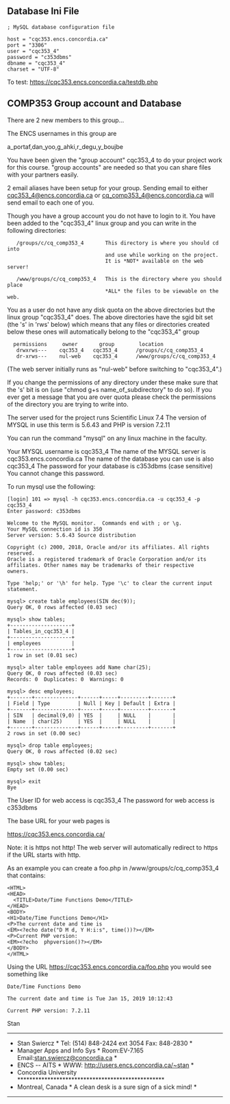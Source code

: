 ## Database Ini File

```
; MySQL database configuration file

host = "cqc353.encs.concordia.ca"
port = "3306"
user = "cqc353_4"
password = "c353dbms"
dbname = "cqc353_4"
charset = "UTF-8"
```
To test: https://cqc353.encs.concordia.ca/testdb.php

##  COMP353 Group account and Database 
There are 2 new members to this group...

The ENCS usernames in this group are

  a_portaf,dan_yoo,g_ahki,r_degu,y_boujbe

You have been given the "group account" cqc353_4 to do your project work
for this course. "group accounts" are needed so that you can share files
with your partners easily.

2 email aliases have been setup for your group. Sending email to either
cqc353_4@encs.concordia.ca or cq_comp353_4@encs.concordia.ca will send email
to each one of you.

Though you have a group account you do not have to login to it. You have
been added to the "cqc353_4" linux group and you can write in the following
directories:

```
   /groups/c/cq_comp353_4       This directory is where you should cd into
                                and use while working on the project.
                                It is *NOT* available on the web server!
								
   /www/groups/c/cq_comp353_4   This is the directory where you should place
                                *ALL* the files to be viewable on the web.
```

You as a user do not have any disk quota on the above directories but the
linux group "cqc353_4" does. The above directories have the sgid bit set
(the 's' in 'rws' below) which means that any files or directories created
below these ones will automatically belong to the "cqc353_4" group
```
  permissions     owner       group        location
   drwxrws---    cqc353_4   cqc353_4      /groups/c/cq_comp353_4
   dr-xrws---    nul-web    cqc353_4      /www/groups/c/cq_comp353_4
```
(The web server initially runs as "nul-web" before switching to "cqc353_4".)


If you change the permissions of any directory under these make sure that
the 's' bit is on (use "chmod g+s name_of_subdirectory" to do so). If you
ever get a message that you are over quota please check the permissions of
the directory you are trying to write into.

The server used for the project runs Scientific Linux 7.4
The version of MYSQL in use this term is 5.6.43 and PHP is version 7.2.11

You can run the command "mysql" on any linux machine in the faculty.

Your MYSQL username is cqc353_4
The name of the MYSQL server is cqc353.encs.concordia.ca
The name of the database you can use is also cqc353_4
The password for your database is c353dbms  (case sensitive)
You cannot change this password.


To run mysql use the following:
```
[login] 101 => mysql -h cqc353.encs.concordia.ca -u cqc353_4 -p cqc353_4
Enter password: c353dbms

Welcome to the MySQL monitor.  Commands end with ; or \g.
Your MySQL connection id is 350
Server version: 5.6.43 Source distribution

Copyright (c) 2000, 2018, Oracle and/or its affiliates. All rights reserved.
Oracle is a registered trademark of Oracle Corporation and/or its
affiliates. Other names may be trademarks of their respective
owners.

Type 'help;' or '\h' for help. Type '\c' to clear the current input statement.

mysql> create table employees(SIN dec(9));
Query OK, 0 rows affected (0.03 sec)

mysql> show tables;
+--------------------+
| Tables_in_cqc353_4 |
+--------------------+
| employees          |
+--------------------+
1 row in set (0.01 sec)

mysql> alter table employees add Name char(25);
Query OK, 0 rows affected (0.03 sec)
Records: 0  Duplicates: 0  Warnings: 0

mysql> desc employees;
+-------+--------------+------+-----+---------+-------+
| Field | Type         | Null | Key | Default | Extra |
+-------+--------------+------+-----+---------+-------+
| SIN   | decimal(9,0) | YES  |     | NULL    |       |
| Name  | char(25)     | YES  |     | NULL    |       |
+-------+--------------+------+-----+---------+-------+
2 rows in set (0.00 sec)

mysql> drop table employees;
Query OK, 0 rows affected (0.02 sec)

mysql> show tables;
Empty set (0.00 sec)

mysql> exit
Bye
```

The User ID  for web access is cqc353_4
The password for web access is c353dbms

The base URL for your web pages is

   https://cqc353.encs.concordia.ca/

Note: it is https not http! The web server will automatically redirect
      to https if the URL starts with http.


As an example you can create a foo.php in /www/groups/c/cq_comp353_4
that contains:
```
<HTML>
<HEAD>
  <TITLE>Date/Time Functions Demo</TITLE>
</HEAD>
<BODY>
<H1>Date/Time Functions Demo</H1>
<P>The current date and time is
<EM><?echo date("D M d, Y H:i:s", time())?></EM>
<P>Current PHP version:
<EM><?echo  phpversion()?></EM>
</BODY>
</HTML>
```

Using the URL https://cqc353.encs.concordia.ca/foo.php
you would see something like

    Date/Time Functions Demo

    The current date and time is Tue Jan 15, 2019 10:12:43

    Current PHP version: 7.2.11


Stan

*****************************************************************************
* Stan Swiercz              * Tel: (514) 848-2424 ext 3054   Fax: 848-2830  *
* Manager Apps and Info Sys * Room:EV-7.165 Email:stan.swiercz@concordia.ca *
* ENCS -- AITS              * WWW: http://users.encs.concordia.ca/~stan     *
* Concordia University      *************************************************
* Montreal, Canada          *  A clean desk is a sure sign of a sick mind!  *
***************************************************************************** 

